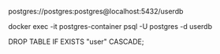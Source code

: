 postgres://postgres:postgres@localhost:5432/userdb


docker exec -it postgres-container psql -U postgres -d userdb

DROP TABLE IF EXISTS "user" CASCADE;